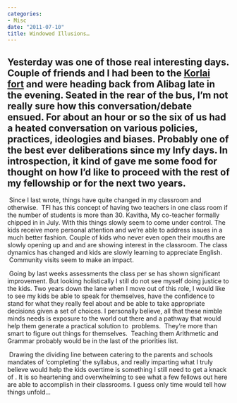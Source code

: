 ```yaml
---
categories:
- Misc
date: "2011-07-10"
title: Windowed Illusions…
---
```


## Yesterday was one of those real interesting days. Couple of friends and I had been to the [Korlai fort](https://srikanthperinkulam.com/blog/2009/09/the-korlai-ride/) and were heading back from Alibag late in the evening. Seated in the rear of the bus, I’m not really sure how this conversation/debate ensued. For about an hour or so the six of us had a heated conversation on various policies, practices, ideologies and biases. Probably one of the best ever deliberations since my Infy days. In introspection, it kind of gave me some food for thought on how I’d like to proceed with the rest of my fellowship or for the next two years.

 Since I last wrote, things have quite changed in my classroom and otherwise.  TFI has this concept of having two teachers in one class room if the number of students is more than 30. Kavitha, My co-teacher formally chipped in in July. With this things slowly seem to come under control. The kids receive more personal attention and we’re able to address issues in a much better fashion. Couple of kids who never even open their mouths are slowly opening up and and are showing interest in the classroom. The class dynamics has changed and kids are slowly learning to appreciate English.  Community visits seem to make an impact.

 Going by last weeks assessments the class per se has shown significant improvement. But looking holistically I still do not see myself doing justice to the kids. Two years down the lane when I move out of this role, I would like to see my kids be able to speak for themselves, have the confidence to stand for what they really feel about and be able to take appropriate decisions given a set of choices. I personally believe, all that these nimble minds needs is exposure to the world out there and a pathway that would help them generate a practical solution to  problems.  They’re more than smart to figure out things for themselves.  Teaching them Arithmetic and Grammar probably would be in the last of the priorities list.

 Drawing the dividing line between catering to the parents and schools mandates of ‘completing’ the syllabus, and really imparting what I truly believe would help the kids overtime is something I still need to get a knack of . It is so heartening and overwhelming to see what a few fellows out here are able to accomplish in their classrooms. I guess only time would tell how things unfold…
